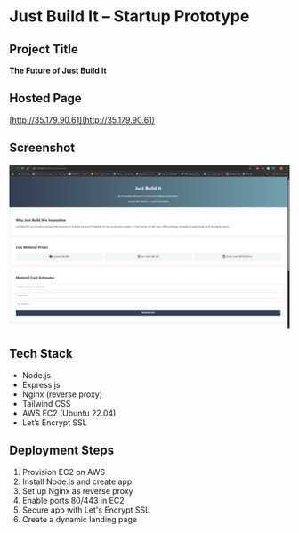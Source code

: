 # Just Build It – Startup Prototype

## Project Title
**The Future of Just Build It**

## Hosted Page
[http://35.179.90.61](http://35.179.90.61)

## Screenshot
![Landing Page](LandingPage.jpg)

## Tech Stack
- Node.js
- Express.js
- Nginx (reverse proxy)
- Tailwind CSS
- AWS EC2 (Ubuntu 22.04)
- Let’s Encrypt SSL

## Deployment Steps

1. Provision EC2 on AWS
2. Install Node.js and create app
3. Set up Nginx as reverse proxy
4. Enable ports 80/443 in EC2
5. Secure app with Let's Encrypt SSL
6. Create a dynamic landing page


